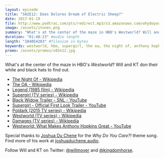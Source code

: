 ```yaml
---
layout: episode
title: "S02E12: Does Dolores Dream of Electric Sheep?"
date: 2017-01-19
file: http://www.podtrac.com/pts/redirect.mp3/s3.amazonaws.com/whydoyoucare.fm/Why+Do+You+Care+-+S02E12.mp3
image: /assets/itunes.png
summary: "What's at the center of the maze in HBO's Westworld? Will and KT don their white and black hats to find out."
duration: "01:48:23" #audio length
length: "104054203" #filesize in bytes
keywords: westworld, hbo, supergirl, the oa, the night of, anthony hopkins, ed harris, michael crighton
promo: /assets/promos/s02e12.jpg
---
```


What's at the center of the maze in HBO's *Westworld*? Will and KT don their white and black hats to find out.

<ul>
  <li><a href="https://en.wikipedia.org/wiki/The_Night_Of">The Night Of - Wikipedia</a></li>
  <li><a href="https://en.wikipedia.org/wiki/The_OA">The OA - Wikipedia</a></li>
  <li><a href="https://en.wikipedia.org/wiki/Legend_(1985_film)">Legend (1985 film) - Wikipedia</a></li>
  <li><a href="https://en.wikipedia.org/wiki/Supergirl_(TV_series)">Supergirl (TV series) - Wikipedia</a></li>
  <li><a href="https://www.youtube.com/watch?v=j_5KgpN38hM">Black Widow Trailer - SNL - YouTube</a></li>
  <li><a href="https://www.youtube.com/watch?v=1cMcKqrNTus">Supergirl - Official First Look Trailer - YouTube</a></li>
  <li><a href="https://en.wikipedia.org/wiki/Poldark_(2015_TV_series)">Poldark (2015 TV series) - Wikipedia</a></li>
  <li><a href="https://en.wikipedia.org/wiki/Westworld_(TV_series)">Westworld (TV series) - Wikipedia</a></li>
  <li><a href="https://en.wikipedia.org/wiki/Damages_(TV_series)">Damages (TV series) - Wikipedia</a></li>
  <li><a href="https://www.youtube.com/watch?v=4kSGkGKwp9U">Westworld: What Makes Anthony Hopkins Great - YouTube</a></li>
</ul>

Special thanks to [Joshua Du Chene](http://joshuaduchene.audio) for the *Why Do You Care?!* theme song. Find more of his work at [joshuaduchene.audio](http://joshuaduchene.audio).

Follow Will and KT on Twitter: [@willmoyer](https://twitter.com/willmoyer) and [@kingdomhorse](https://twitter.com/kingdomhorse).
